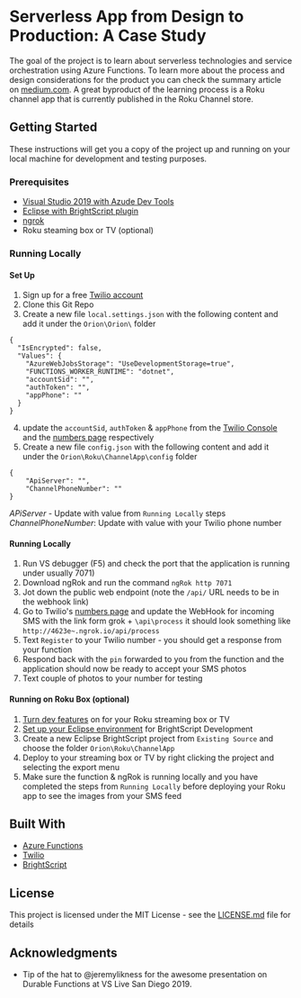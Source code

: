 # Serverless App from Design to Production: A Case Study 

The goal of the project is to learn about serverless technologies and service orchestration using Azure Functions. To learn more about the process and design considerations for the product you can check the summary article on [medium.com](https://medium.com/@tarikub/serverless-app-from-design-to-production-a-case-study-2985ba1a1a40?source=friends_link&sk=f378691edd27c27362d8559c0002c497). A great byproduct of the learning process is a Roku channel app that is currently published in the Roku Channel store. 

## Getting Started

These instructions will get you a copy of the project up and running on your local machine for development and testing purposes. 

### Prerequisites

* [Visual Studio 2019 with Azude Dev Tools](hhttps://visualstudio.microsoft.com/vs/) 
* [Eclipse with BrightScript plugin](https://www.eclipse.org/) 
* [ngrok](https://ngrok.com)
* Roku steaming box or TV (optional)


### Running Locally 

#### Set Up

1. Sign up for a free [Twilio account](www.twilio.com/referral/gJ8V2m)
2. Clone this Git Repo
3. Create a new file `local.settings.json` with the following content and add it under the `Orion\Orion\` folder 
```
{
  "IsEncrypted": false,
  "Values": {
    "AzureWebJobsStorage": "UseDevelopmentStorage=true",
    "FUNCTIONS_WORKER_RUNTIME": "dotnet",
    "accountSid": "",
    "authToken": "",
    "appPhone": ""
  }
}
```
4. update the `accountSid`, `authToken` & `appPhone` from the [Twilio Console](https://www.twilio.com/console) and the [numbers page](https://twilio.com/console/phone-numbers/incoming) respectively
5. Create a new file `config.json` with the following content and add it under the `Orion\Roku\ChannelApp\config` folder 

```
{
    "ApiServer": "", 
    "ChannelPhoneNumber": ""
}
```
*APiServer* - Update with value from `Running Locally` steps
*ChannelPhoneNumber*: Update with value with your Twilio phone number

#### Running Locally
1. Run VS debugger (F5) and check the port that the application is running under usually 7071)
1. Download ngRok and run the command `ngRok http 7071`
1. Jot down the public web endpoint (note the `/api/` URL needs to be in the webhook link)
1. Go to Twilio's [numbers page](https://twilio.com/console/phone-numbers/incoming) and update the WebHook for incoming SMS with the link form grok + `\api\process` it should look something like `http://4623e~.ngrok.io/api/process`
1. Text `Register` to your Twilio number - you should get a response from your function
1. Respond back with the `pin` forwarded to you from the function and the application should now be ready to accept your SMS photos
1. Text couple of photos to your number for testing 


#### Running on Roku Box (optional)
1. [Turn dev features](https://blog.roku.com/developer/developer-setup-guide) on for your Roku streaming box or TV
1. [Set up your Eclipse environment](https://developer.roku.com/docs/developer-program/getting-started/ide-support.md) for BrightScript Development
1. Create a new Eclipse BrightScript project from `Existing Source` and choose the folder `Orion\Roku\ChannelApp`
1. Deploy to your streaming box or TV by right clicking the project and selecting the export menu
1. Make sure the function & ngRok is running locally and you have completed the steps from `Running Locally` before deploying your Roku app to see the images from your SMS feed

## Built With

* [Azure Functions](https://azure.microsoft.com/en-us/services/functions/)
* [Twilio](https://www.twilio.com/)
* [BrightScript](https://developer.roku.com/docs/references/brightscript/language/brightscript-language-reference.md)


## License

This project is licensed under the MIT License - see the [LICENSE.md](LICENSE.md) file for details

## Acknowledgments

* Tip of the hat to @jeremylikness for the awesome presentation on Durable Functions at VS Live San Diego 2019.
